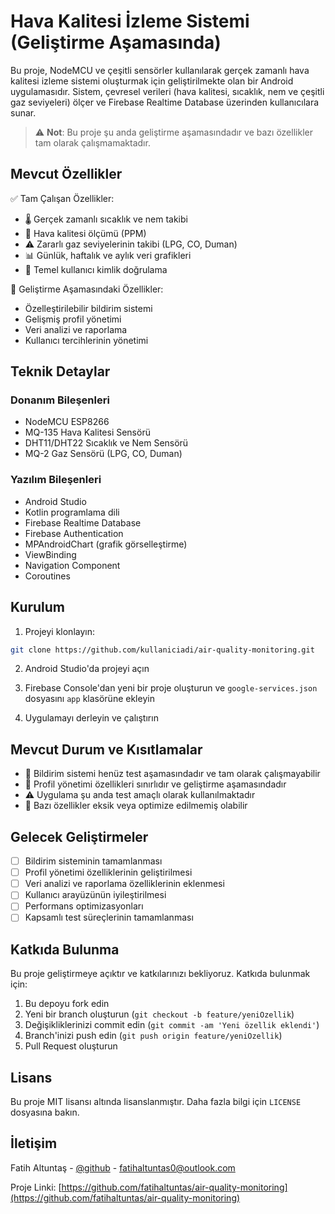 # Hava Kalitesi İzleme Sistemi (Geliştirme Aşamasında)

Bu proje, NodeMCU ve çeşitli sensörler kullanılarak gerçek zamanlı hava kalitesi izleme sistemi oluşturmak için geliştirilmekte olan bir Android uygulamasıdır. Sistem, çevresel verileri (hava kalitesi, sıcaklık, nem ve çeşitli gaz seviyeleri) ölçer ve Firebase Realtime Database üzerinden kullanıcılara sunar.

> ⚠️ **Not**: Bu proje şu anda geliştirme aşamasındadır ve bazı özellikler tam olarak çalışmamaktadır.

## Mevcut Özellikler

✅ Tam Çalışan Özellikler:
- 🌡️ Gerçek zamanlı sıcaklık ve nem takibi
- 💨 Hava kalitesi ölçümü (PPM)
- ⚠️ Zararlı gaz seviyelerinin takibi (LPG, CO, Duman)
- 📊 Günlük, haftalık ve aylık veri grafikleri
- 👤 Temel kullanıcı kimlik doğrulama

🚧 Geliştirme Aşamasındaki Özellikler:
- Özelleştirilebilir bildirim sistemi
- Gelişmiş profil yönetimi
- Veri analizi ve raporlama
- Kullanıcı tercihlerinin yönetimi

## Teknik Detaylar

### Donanım Bileşenleri
- NodeMCU ESP8266
- MQ-135 Hava Kalitesi Sensörü
- DHT11/DHT22 Sıcaklık ve Nem Sensörü
- MQ-2 Gaz Sensörü (LPG, CO, Duman)

### Yazılım Bileşenleri
- Android Studio
- Kotlin programlama dili
- Firebase Realtime Database
- Firebase Authentication
- MPAndroidChart (grafik görselleştirme)
- ViewBinding
- Navigation Component
- Coroutines

## Kurulum

1. Projeyi klonlayın:
```bash
git clone https://github.com/kullaniciadi/air-quality-monitoring.git
```

2. Android Studio'da projeyi açın

3. Firebase Console'dan yeni bir proje oluşturun ve `google-services.json` dosyasını `app` klasörüne ekleyin

4. Uygulamayı derleyin ve çalıştırın

## Mevcut Durum ve Kısıtlamalar

- 🚧 Bildirim sistemi henüz test aşamasındadır ve tam olarak çalışmayabilir
- 🚧 Profil yönetimi özellikleri sınırlıdır ve geliştirme aşamasındadır
- ⚠️ Uygulama şu anda test amaçlı olarak kullanılmaktadır
- 📝 Bazı özellikler eksik veya optimize edilmemiş olabilir

## Gelecek Geliştirmeler

- [ ] Bildirim sisteminin tamamlanması
- [ ] Profil yönetimi özelliklerinin geliştirilmesi
- [ ] Veri analizi ve raporlama özelliklerinin eklenmesi
- [ ] Kullanıcı arayüzünün iyileştirilmesi
- [ ] Performans optimizasyonları
- [ ] Kapsamlı test süreçlerinin tamamlanması

## Katkıda Bulunma

Bu proje geliştirmeye açıktır ve katkılarınızı bekliyoruz. Katkıda bulunmak için:

1. Bu depoyu fork edin
2. Yeni bir branch oluşturun (`git checkout -b feature/yeniOzellik`)
3. Değişikliklerinizi commit edin (`git commit -am 'Yeni özellik eklendi'`)
4. Branch'inizi push edin (`git push origin feature/yeniOzellik`)
5. Pull Request oluşturun

## Lisans

Bu proje MIT lisansı altında lisanslanmıştır. Daha fazla bilgi için `LICENSE` dosyasına bakın.

## İletişim

Fatih Altuntaş - [@github](https://github.com/fatihaltuntas) - fatihaltuntas0@outlook.com

Proje Linki: [https://github.com/fatihaltuntas/air-quality-monitoring](https://github.com/fatihaltuntas/air-quality-monitoring)